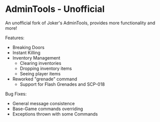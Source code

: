 # AdminTools - Unofficial

An unofficial fork of Joker's AdminTools, provides more functionality and more!

Features:
- Breaking Doors
- Instant Killing
- Inventory Management
  - Clearing inventories
  - Dropping inventory items
  - Seeing player items
- Reworked "grenade" command
  - Support for Flash Grenades and SCP-018

Bug Fixes:
- General message consistence
- Base-Game commands overriding
- Exceptions thrown with some Commands
